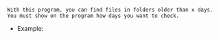 `With this program, you can find files in folders older than x days.
You must show on the program how days you want to check.`
- Example:
```

